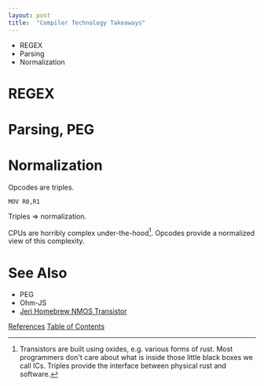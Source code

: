 ```yaml
---
layout: post
title:  "Compiler Technology Takeaways"
---
```

- REGEX
- Parsing
- Normalization

# REGEX
# Parsing, PEG
# Normalization
Opcodes are triples.
```
MOV R0,R1
```

Triples => normalization.

CPUs are horribly complex under-the-hood[^rust].  Opcodes provide a normalized view of this complexity.

[^rust]: Transistors are built using oxides, e.g. various forms of rust.  Most programmers don't care about what is inside those little black boxes we call ICs.  Triples provide the interface between physical rust and software.

# See Also
- PEG
- Ohm-JS
- [Jeri Homebrew NMOS Transistor](https://www.youtube.com/watch?v=w_znRopGtbE)

[References](https://guitarvydas.github.io/2021/01/14/References.html)
[Table of Contents](https://guitarvydas.github.io/2021/05/14/Table-Of-Contents.html)




<script src="https://utteranc.es/client.js" 
        repo="guitarvydas/guitarvydas.github.io" 
        issue-term="pathname" 
        theme="github-light" 
        crossorigin="anonymous" 
        async> 
</script> 
